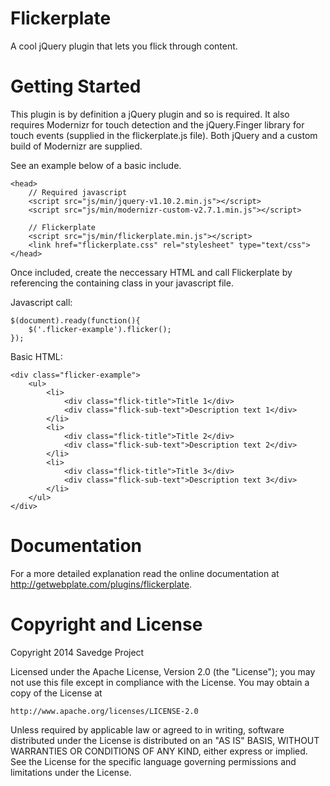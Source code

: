 Flickerplate
=========

A cool jQuery plugin that lets you flick through content.


Getting Started
=========

This plugin is by definition a jQuery plugin and so is required. It also requires Modernizr for touch detection and the jQuery.Finger library for touch events (supplied in the flickerplate.js file). Both jQuery and a custom build of Modernizr are supplied.

See an example below of a basic include.

```
<head>
	// Required javascript
    <script src="js/min/jquery-v1.10.2.min.js"></script>
    <script src="js/min/modernizr-custom-v2.7.1.min.js"></script>
	
    // Flickerplate
    <script src="js/min/flickerplate.min.js"></script>
    <link href="flickerplate.css" rel="stylesheet" type="text/css">
</head>
```

Once included, create the neccessary HTML and call Flickerplate by referencing the containing class in your javascript file.

Javascript call:

```
$(document).ready(function(){
	$('.flicker-example').flicker();
});
```

Basic HTML:

```
<div class="flicker-example">
	<ul>
		<li>
			<div class="flick-title">Title 1</div>
			<div class="flick-sub-text">Description text 1</div>
		</li>
		<li>
			<div class="flick-title">Title 2</div>
			<div class="flick-sub-text">Description text 2</div>
		</li>
		<li>
			<div class="flick-title">Title 3</div>
			<div class="flick-sub-text">Description text 3</div>
		</li>
	</ul>
</div>
```


Documentation
=========

For a more detailed explanation read the online documentation at http://getwebplate.com/plugins/flickerplate.


Copyright and License
=========

Copyright 2014 Savedge Project

Licensed under the Apache License, Version 2.0 (the "License");
you may not use this file except in compliance with the License.
You may obtain a copy of the License at

    http://www.apache.org/licenses/LICENSE-2.0

Unless required by applicable law or agreed to in writing, software
distributed under the License is distributed on an "AS IS" BASIS,
WITHOUT WARRANTIES OR CONDITIONS OF ANY KIND, either express or implied.
See the License for the specific language governing permissions and
limitations under the License.
